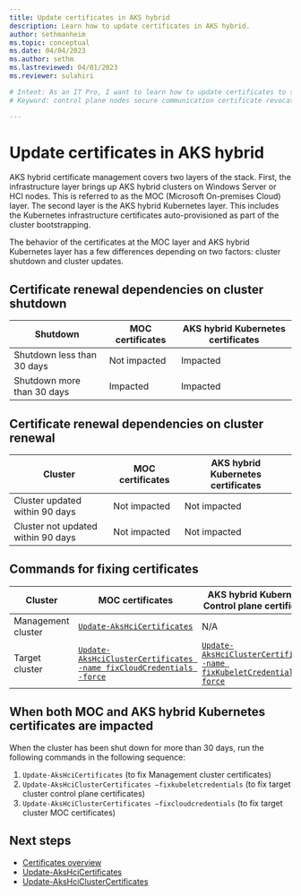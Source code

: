 ```yaml
---
title: Update certificates in AKS hybrid
description: Learn how to update certificates in AKS hybrid.
author: sethmanheim
ms.topic: conceptual
ms.date: 04/04/2023
ms.author: sethm 
ms.lastreviewed: 04/01/2023
ms.reviewer: sulahiri

# Intent: As an IT Pro, I want to learn how to update certificates to secure communication between in-cluster components on my AKS deployment.
# Keyword: control plane nodes secure communication certificate revocation

---
```


# Update certificates in AKS hybrid

AKS hybrid certificate management covers two layers of the stack. First, the infrastructure layer brings up AKS hybrid clusters on Windows Server or HCI nodes. This is referred to as the MOC (Microsoft On-premises Cloud) layer. The second layer is the AKS hybrid Kubernetes layer. This includes the Kubernetes infrastructure certificates auto-provisioned as part of the cluster bootstrapping.

The behavior of the certificates at the MOC layer and AKS hybrid Kubernetes layer has a few differences depending on two factors: cluster shutdown and cluster updates.

## Certificate renewal dependencies on cluster shutdown

|             Shutdown                        |     MOC certificates    |   AKS hybrid Kubernetes certificates    |
|-------------------------------------|---------------------------|---------------------------------------------|
|     Shutdown less than 30 days    |     Not impacted          |     Impacted                                |
|     Shutdown more than 30 days    |     Impacted              |     Impacted                                |

## Certificate renewal dependencies on cluster renewal

|              Cluster                               |     MOC certificates    |   AKS hybrid Kubernetes certificates    |
|---------------------------------------------|---------------------------|---------------------------------------------|
|     Cluster updated within 90 days        |     Not impacted          |     Not impacted                            |
|     Cluster not updated within 90 days    |     Not impacted          |     Not impacted                            |

## Commands for fixing certificates

|              Cluster          |     MOC certificates                                                                 |     AKS hybrid Kubernetes Control plane certificates                            |
|------------------------|-------------------------------------------------------------------------------|---------------------------------------------------------------------------------|
|     Management cluster      |     [`Update-AksHciCertificates`](reference/ps/update-akshcicertificates.md)                                                 |     N/A                                                                         |
|     Target cluster    |     [`Update-AksHciClusterCertificates -name fixCloudCredentials -force`](reference/ps/update-akshciclustercertificates.md)    |     [`Update-AksHciClusterCertificates -name fixKubeletCredentials -force`](reference/ps/update-akshciclustercertificates.md)    |

## When both MOC and AKS hybrid Kubernetes certificates are impacted

When the cluster has been shut down for more than 30 days, run the following commands in the following sequence:

1. `Update-AksHciCertificates` (to fix Management cluster certificates)
1. `Update-AksHciClusterCertificates –fixkubeletcredentials` (to fix target cluster control plane certificates)
1. `Update-AksHciClusterCertificates –fixcloudcredentials` (to fix target cluster MOC certificates)

## Next steps

- [Certificates overview](certificates-overview.md)
- [Update-AksHciCertificates](reference/ps/update-akshcicertificates.md)
- [Update-AksHciClusterCertificates](reference/ps/update-akshciclustercertificates.md)
